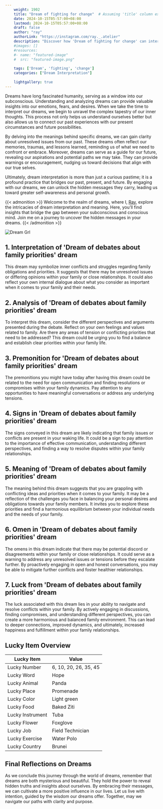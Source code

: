 ```yaml
---
    weight: 1902
    title: "Dream of fighting for change"  # Assuming 'title' column exists
    date: 2024-10-15T05:57:00+08:00
    lastmod: 2024-10-15T05:57:00+08:00
    draft: false
    author: "ray"
    authorLink: "https://instagram.com/ray._.atelier"
    description: "Discover how 'Dream of fighting for change' can interpret your future and uncover its significant meanings in your life."
    #images: []
    #resources:
    #- name: "featured-image"
    #  src: "featured-image.png"
    
    tags: ['Dream', 'fighting', 'change']
    categories: ["Dream Interpretation"]
    
    lightgallery: true
---
```

    
Dreams have long fascinated humanity, serving as a window into our subconscious. Understanding and analyzing dreams can provide valuable insights into our emotions, fears, and desires. When we take the time to interpret our dreams, we begin to unravel the complex tapestry of our inner thoughts. This process not only helps us understand ourselves better but also allows us to connect our past experiences with our present circumstances and future possibilities.

By delving into the meanings behind specific dreams, we can gain clarity about unresolved issues from our past. These dreams often reflect our memories, traumas, and lessons learned, reminding us of what we need to confront or embrace. Moreover, dreams can serve as a guide for our future, revealing our aspirations and potential paths we may take. They can provide warnings or encouragement, nudging us toward decisions that align with our true selves.

Ultimately, dream interpretation is more than just a curious pastime; it is a profound practice that bridges our past, present, and future. By engaging with our dreams, we can unlock the hidden messages they carry, leading us toward greater self-awareness and personal growth.

{{< admonition >}}
Welcome to the realm of dreams, where I, [Ray](https://instagram.com/ray._.atelier), explore the intricacies of dream interpretation and meaning. Here, you’ll find insights that bridge the gap between your subconscious and conscious mind. Join me on a journey to uncover the hidden messages in your dreams.
{{< /admonition >}}

![Dream Grl](https://cdn.pixabay.com/photo/2017/11/02/03/35/gothic-2910057_1280.jpg "Dream Grl")

## 1. Interpretation of 'Dream of debates about family priorities' dream

This dream may symbolize inner conflicts and struggles regarding family obligations and priorities. It suggests that there may be unresolved issues or differing opinions within your family or close relationships. It could also reflect your own internal dialogue about what you consider as important when it comes to your family and their needs.

## 2. Analysis of 'Dream of debates about family priorities' dream

To interpret this dream, consider the different perspectives and arguments presented during the debate. Reflect on your own feelings and values related to family. Are there any areas of tension or conflicting priorities that need to be addressed? This dream could be urging you to find a balance and establish clear priorities within your family life.

## 3. Premonition for 'Dream of debates about family priorities' dream

The premonitions you might have today after having this dream could be related to the need for open communication and finding resolutions or compromises within your family dynamics. Pay attention to any opportunities to have meaningful conversations or address any underlying tensions.

## 4. Signs in 'Dream of debates about family priorities' dream

The signs conveyed in this dream are likely indicating that family issues or conflicts are present in your waking life. It could be a sign to pay attention to the importance of effective communication, understanding different perspectives, and finding a way to resolve disputes within your family relationships.

## 5. Meaning of 'Dream of debates about family priorities' dream

The meaning behind this dream suggests that you are grappling with conflicting ideas and priorities when it comes to your family. It may be a reflection of the challenges you face in balancing your personal desires and obligations towards your family members. It invites you to explore these priorities and find a harmonious equilibrium between your individual needs and the needs of your family.

## 6. Omen in 'Dream of debates about family priorities' dream

The omens in this dream indicate that there may be potential discord or disagreements within your family or close relationships. It could serve as a warning to address any unresolved issues or tensions before they escalate further. By proactively engaging in open and honest conversations, you may be able to mitigate further conflicts and foster healthier relationships.

## 7. Luck from 'Dream of debates about family priorities' dream

The luck associated with this dream lies in your ability to navigate and resolve conflicts within your family. By actively engaging in discussions, finding compromises, and understanding different perspectives, you can create a more harmonious and balanced family environment. This can lead to deeper connections, improved dynamics, and ultimately, increased happiness and fulfillment within your family relationships.

## Lucky Item Overview
| Lucky Item          | Value              |
|---------------|--------------------|
| Lucky Number        | 6, 10, 20, 26, 35, 45  |
| Lucky Word          | Hope |
| Lucky Animal        | Panda |
| Lucky Place         | Promenade     |
| Lucky Color         | Light green     |
| Lucky Food          | Baked Ziti      |
| Lucky Instrument    | Tuba |
| Lucky Flower        | Foxglove    |
| Lucky Job           | Field Technician       |
| Lucky Exercise      | Water Polo  |
| Lucky Country       | Brunei    |


##  Final Reflections on Dreams

As we conclude this journey through the world of dreams, remember that dreams are both mysterious and beautiful. They hold the power to reveal hidden truths and insights about ourselves. By embracing their messages, we can cultivate a more positive influence in our lives. Let us live with intention, guided by the wisdom our dreams offer. Together, may we navigate our paths with clarity and purpose.
